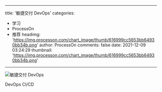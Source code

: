 
---
title: '敏捷交付 DevOps'
categories: 
 - 学习
 - ProcessOn
 - 推荐
headimg: 'https://img.processon.com/chart_image/thumb/616999cc5653bb64930bb34b.png'
author: ProcessOn
comments: false
date: 2021-12-09 03:24:29
thumbnail: 'https://img.processon.com/chart_image/thumb/616999cc5653bb64930bb34b.png'
---

<div>   
<img class="thumb" alt="敏捷交付 DevOps" src="https://img.processon.com/chart_image/thumb/616999cc5653bb64930bb34b.png" referrerpolicy="no-referrer">
<p>DevOps CI/CD</p>  
</div>
            